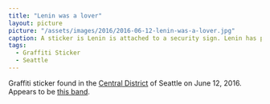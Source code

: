 ```yaml
---
title: "Lenin was a lover"
layout: picture
picture: "/assets/images/2016/2016-06-12-lenin-was-a-lover.jpg"
caption: A sticker is Lenin is attached to a security sign. Lenin has pink lipstick and the caption says, "Lenin was a lover".
tags:
  - Graffiti Sticker
  - Seattle
---
```


Graffiti sticker found in the [Central District](https://en.wikipedia.org/wiki/Central_District,_Seattle) of Seattle on June 12, 2016. Appears to be [this band](https://leninwasalover.bandcamp.com/).
